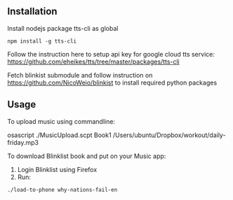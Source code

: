 ## Installation
Install nodejs package tts-cli as global

```
npm install -g tts-cli
```

Follow the instruction here to setup api key for google cloud tts
service: https://github.com/eheikes/tts/tree/master/packages/tts-cli

Fetch blinkist submodule and follow instruction on
https://github.com/NicoWeio/blinkist to install required python packages

## Usage

To upload music using commandline:

osascript ./MusicUpload.scpt Book1 /Users/ubuntu/Dropbox/workout/daily-friday.mp3

To download Blinklist book and put on your Music app:

1. Login Blinklist using Firefox
2. Run:

```
./load-to-phone why-nations-fail-en
```
